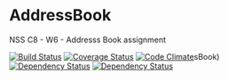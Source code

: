 # AddressBook
NSS C8 - W6 - Addresss Book assignment

[![Build Status](https://travis-ci.org/ayumi-b/AddressBook-1.svg?branch=master)](https://travis-ci.org/ayumi-b/AddressBook-1)
[![Coverage Status](https://coveralls.io/repos/ayumi-b/AddressBook-1/badge.svg)](https://coveralls.io/r/ayumi-b/AddressBook-1)
[![Code Climate](https://codeclimate.com/github/ayumi-b/AddressBook-1/badges/gpa.svg)](https://codeclimate.com/github/ayumi-b/AddressBook-1)sBook)
[![Dependency Status](https://www.versioneye.com/user/projects/54d94153c1bbbda01300018c/badge.svg?style=flat)](https://www.versioneye.com/user/projects/54d94153c1bbbda01300018c)
[![Dependency Status](https://www.versioneye.com/user/projects/54d94157c1bbbd9bd70001c5/badge.svg?style=flat)](https://www.versioneye.com/user/projects/54d94157c1bbbd9bd70001c5)
